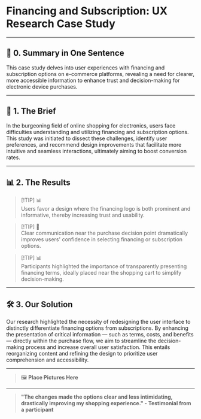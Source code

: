 # Financing and Subscription: UX Research Case Study

---

## 📖 **0. Summary in One Sentence**

This case study delves into user experiences with financing and subscription options on e-commerce platforms, revealing a need for clearer, more accessible information to enhance trust and decision-making for electronic device purchases.

---

## 💬 **1. The Brief**

In the burgeoning field of online shopping for electronics, users face difficulties understanding and utilizing financing and subscription options. This study was initiated to dissect these challenges, identify user preferences, and recommend design improvements that facilitate more intuitive and seamless interactions, ultimately aiming to boost conversion rates.

---

## 📊 **2. The Results**

> [!TIP] 📊  
> Users favor a design where the financing logo is both prominent and informative, thereby increasing trust and usability.

> [!TIP] 💬  
> Clear communication near the purchase decision point dramatically improves users' confidence in selecting financing or subscription options.

> [!TIP] 📊  
> Participants highlighted the importance of transparently presenting financing terms, ideally placed near the shopping cart to simplify decision-making.

---

## 🛠️ **3. Our Solution**

Our research highlighted the necessity of redesigning the user interface to distinctly differentiate financing options from subscriptions. By enhancing the presentation of critical information — such as terms, costs, and benefits — directly within the purchase flow, we aim to streamline the decision-making process and increase overall user satisfaction. This entails reorganizing content and refining the design to prioritize user comprehension and accessibility.

---

> 🖼️ **Place Pictures Here**  

---

> **"The changes made the options clear and less intimidating, drastically improving my shopping experience." - Testimonial from a participant**
